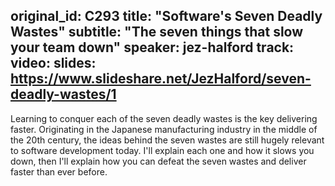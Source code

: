 original_id: C293
title: "Software's Seven Deadly Wastes"
subtitle: "The seven things that slow your team down"
speaker: jez-halford
track: 
video:
slides: https://www.slideshare.net/JezHalford/seven-deadly-wastes/1
---
Learning to conquer each of the seven deadly wastes is the key delivering faster. Originating in the Japanese manufacturing industry in the middle of the 20th century, the ideas behind the seven wastes are still hugely relevant to software development today. I'll explain each one and how it slows you down, then I'll explain how you can defeat the seven wastes and deliver faster than ever before.
